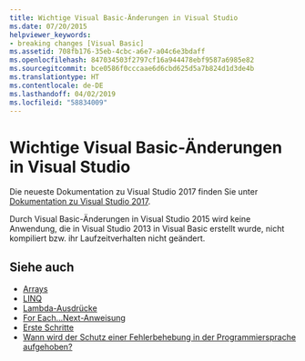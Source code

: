 ```yaml
---
title: Wichtige Visual Basic-Änderungen in Visual Studio
ms.date: 07/20/2015
helpviewer_keywords:
- breaking changes [Visual Basic]
ms.assetid: 708fb176-35eb-4cbc-a6e7-a04c6e3bdaff
ms.openlocfilehash: 847034503f2797cf16a944478ebf9587a6985e82
ms.sourcegitcommit: bce0586f0cccaae6d6cbd625d5a7b824d1d3de4b
ms.translationtype: HT
ms.contentlocale: de-DE
ms.lasthandoff: 04/02/2019
ms.locfileid: "58834009"
---
```

# <a name="visual-basic-breaking-changes-in-visual-studio"></a>Wichtige Visual Basic-Änderungen in Visual Studio
Die neueste Dokumentation zu Visual Studio 2017 finden Sie unter [Dokumentation zu Visual Studio 2017](https://docs.microsoft.com/visualstudio/).

Durch Visual Basic-Änderungen in Visual Studio 2015 wird keine Anwendung, die in Visual Studio 2013 in Visual Basic erstellt wurde, nicht kompiliert bzw. ihr Laufzeitverhalten nicht geändert.  
  
## <a name="see-also"></a>Siehe auch

- [Arrays](../../visual-basic/programming-guide/language-features/arrays/index.md)
- [LINQ](../../visual-basic/programming-guide/language-features/linq/index.md)
- [Lambda-Ausdrücke](../../visual-basic/programming-guide/language-features/procedures/lambda-expressions.md)
- [For Each...Next-Anweisung](../../visual-basic/language-reference/statements/for-each-next-statement.md)
- [Erste Schritte](../../visual-basic/getting-started/index.md)
- [Wann wird der Schutz einer Fehlerbehebung in der Programmiersprache aufgehoben?](https://blogs.msdn.microsoft.com/lucian/2012/07/19/when-is-a-non-breaking-language-fix-breaking)
